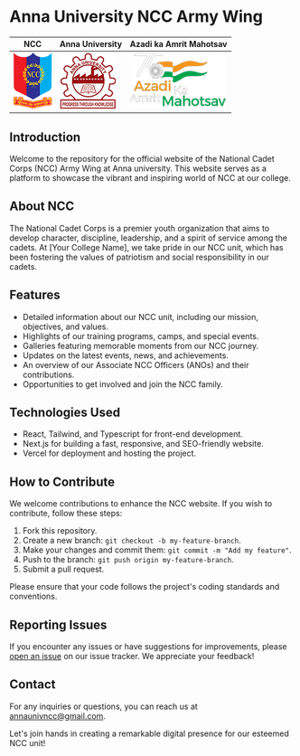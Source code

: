 # Anna University NCC Army Wing

| NCC                                            | Anna University                                  | Azadi ka Amrit Mahotsav                                                  |
| ---------------------------------------------- | ------------------------------------------------ | ------------------------------------------------------------------------ |
| ![NCC Logo](/public/images/logos/ncc_logo.png) | ![AU logo](/public/images/logos/AU_logo_100.png) | ![Azadi ka Amrit Mahotsav ](/public/images/logos/azadi_ka_amrit_100.png) |

<!-- <p>
<img src="public/images/logos/ncc_logo.png" alt="NCC Logo"/>
<img src="public/images/logos/AU_logo_100.png" alt="AU logo"/>
<img src="public/images/logos/azadi_ka_amrit_100.png" alt="Azadi ka Amrit Mahotsav"/>
</p> -->

## Introduction

Welcome to the repository for the official website of the National Cadet Corps (NCC) Army Wing at Anna university. This website serves as a platform to showcase the vibrant and inspiring world of NCC at our college.

## About NCC

The National Cadet Corps is a premier youth organization that aims to develop character, discipline, leadership, and a spirit of service among the cadets. At [Your College Name], we take pride in our NCC unit, which has been fostering the values of patriotism and social responsibility in our cadets.

## Features

- Detailed information about our NCC unit, including our mission, objectives, and values.
- Highlights of our training programs, camps, and special events.
- Galleries featuring memorable moments from our NCC journey.
- Updates on the latest events, news, and achievements.
- An overview of our Associate NCC Officers (ANOs) and their contributions.
- Opportunities to get involved and join the NCC family.

## Technologies Used

- React, Tailwind, and Typescript for front-end development.
- Next.js for building a fast, responsive, and SEO-friendly website.
- Vercel for deployment and hosting the project.

## How to Contribute

We welcome contributions to enhance the NCC website. If you wish to contribute, follow these steps:

1. Fork this repository.
2. Create a new branch: `git checkout -b my-feature-branch`.
3. Make your changes and commit them: `git commit -m "Add my feature"`.
4. Push to the branch: `git push origin my-feature-branch`.
5. Submit a pull request.

Please ensure that your code follows the project's coding standards and conventions.

## Reporting Issues

If you encounter any issues or have suggestions for improvements, please [open an issue](https://github.com/DenserMeerkat/ncc-next-app/issues/new) on our issue tracker. We appreciate your feedback!

<!-- ## License

This project is licensed under the [MIT License](link-to-license). -->

## Contact

For any inquiries or questions, you can reach us at [annaunivncc@gmail.com](mailto:annaunivncc@gmail.com).

Let's join hands in creating a remarkable digital presence for our esteemed NCC unit!
